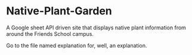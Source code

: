 # Native-Plant-Garden


A Google sheet API driven site that displays native plant information from around the Friends School campus.







Go to the file named explanation for, well, an explanation.
